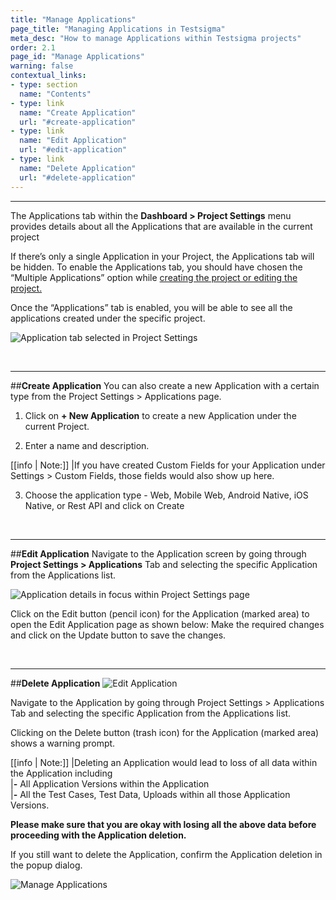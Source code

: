 ```yaml
---
title: "Manage Applications"
page_title: "Managing Applications in Testsigma"
meta_desc: "How to manage Applications within Testsigma projects"
order: 2.1
page_id: "Manage Applications"
warning: false
contextual_links:
- type: section
  name: "Contents"
- type: link
  name: "Create Application"
  url: "#create-application"
- type: link
  name: "Edit Application"
  url: "#edit-application"
- type: link
  name: "Delete Application"
  url: "#delete-application"
---
```


---
The Applications tab within the **Dashboard > Project Settings** menu provides details about all the Applications that are available in the current project

If there’s only a single Application in your Project, the Applications tab will be hidden. To enable the Applications tab, you should have chosen the “Multiple Applications” option while [creating the project or editing the project.](https://testsigma.com/docs/projects/overview/)

Once the “Applications” tab is enabled, you will be able to see all the applications created under the specific project.

![Application tab selected in Project Settings](https://docs.testsigma.com/images/applications/project-settings-applications-tab.png)

&emsp;

---
##**Create Application**
You can also create a new Application with a certain type from the Project Settings > Applications page.

1. Click on **+ New Application** to create a new Application under the current Project.

2. Enter a name and description.

[[info | Note:]]
|If you have created Custom Fields for your Application under Settings > Custom Fields, those fields would also show up here.

3. Choose the application type - Web, Mobile Web, Android Native, iOS Native, or Rest API and click on Create

&emsp;

---
##**Edit Application**
Navigate to the Application screen by going through **Project Settings > Applications** Tab and selecting the specific Application from the Applications list.

![Application details in focus within Project Settings page](https://docs.testsigma.com/images/applications/project-settings-applications-tab-action-buttons-selected.png)

Click on the Edit button (pencil icon) for the Application (marked area) to open the Edit Application page as shown below:
Make the required changes and click on the Update button to save the changes.

&emsp;

---
##**Delete Application**
![Edit Application](https://docs.testsigma.com/images/applications/edit-application.png)

Navigate to the Application by going through Project Settings > Applications Tab and selecting the specific Application from the Applications list.

Clicking on the Delete button (trash icon) for the Application (marked area) shows a warning prompt.

[[info | Note:]]
|Deleting an Application would lead to loss of all data within the Application   including<br> 
|**-** All Application Versions within the Application<br>
|**-** All the Test Cases, Test Data, Uploads within all those Application Versions.


**Please make sure that you are okay with losing all the above data before proceeding with the Application deletion.**

If you still want to delete the Application, confirm the Application deletion in the popup dialog.

![Manage Applications](https://docs.testsigma.com/images/applications/manage-applications-gif.gif)













